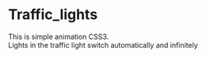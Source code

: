 # Traffic_lights
This is simple animation CSS3.  
Lights in the traffic light switch automatically and infinitely  
